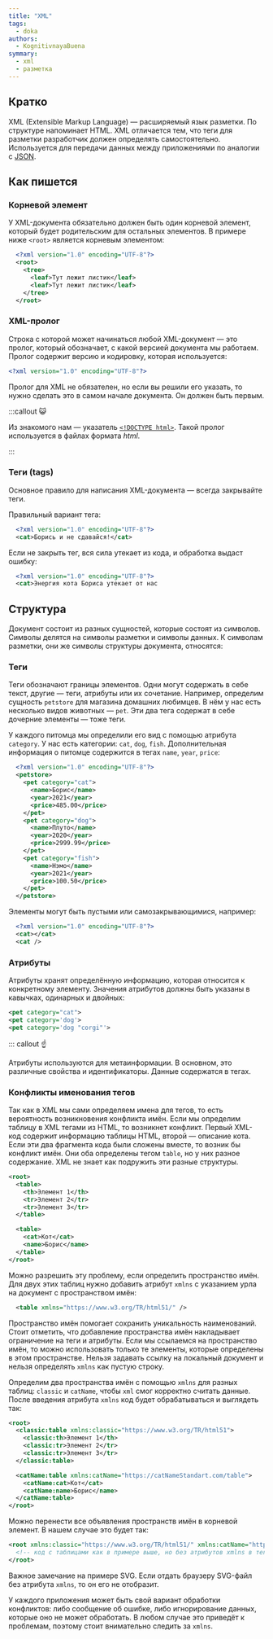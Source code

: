 ```yaml
---
title: "XML"
tags:
  - doka
authors:
  - KognitivnayaBuena
symmary:
  - xml
  - разметка
---
```


## Кратко

XML (Extensible Markup Language) — расширяемый язык разметки. По структуре напоминает HTML. XML отличается тем, что теги для разметки разработчик должен определять самостоятельно. Используется для передачи данных между приложениями по аналогии с [JSON](/js/json).

## Как пишется

### Корневой элемент

У XML-документа обязательно должен быть один корневой элемент, который будет родительским для остальных элементов. В примере ниже `<root>` является корневым элементом:

```xml
  <?xml version="1.0" encoding="UTF-8"?>
  <root>
    <tree>
      <leaf>Тут лежит листик</leaf>
      <leaf>Тут лежит листик</leaf>
    </tree>
  </root>
```

### XML-пролог

Строка с которой может начинаться любой XML-документ — это пролог, который обозначает, с какой версией документа мы работаем. Пролог содержит версию и кодировку, которая используется:

```xml
<?xml version="1.0" encoding="UTF-8"?>
```

Пролог для XML не обязателен, но если вы решили его указать, то нужно сделать это в самом начале документа. Он должен быть первым.

:::callout 😺

Из знакомого нам — указатель [`<!DOCTYPE html>`](/html/doctype). Такой пролог используется в файлах формата _html_.

:::

### Теги (tags)

Основное правило для написания XML-документа — всегда закрывайте теги.

Правильный вариант тега:

```xml
  <?xml version="1.0" encoding="UTF-8"?>
  <cat>Борись и не сдавайся!</cat>
```

Если не закрыть тег, вся сила утекает из кода, и обработка выдаст ошибку:

```xml
  <?xml version="1.0" encoding="UTF-8"?>
  <cat>Энергия кота Бориса утекает от нас
```

## Структура

Документ состоит из разных сущностей, которые состоят из символов. Символы делятся на символы разметки и символы данных. К символам разметки, они же символы структуры документа, относятся:

### Теги

Теги обозначают границы элементов. Одни могут содержать в себе текст, другие — теги, атрибуты или их сочетание. Например, определим сущность `petstore` для магазина домашних любимцев. В нём у нас есть несколько видов животных — `pet`. Эти два тега содержат в себе дочерние элементы — тоже теги.

У каждого питомца мы определили его вид с помощью атрибута `category`. У нас есть категории: `cat`, `dog`, `fish`. Дополнительная информация о питомце содержится в тегах `name`, `year`, `price`:

```xml
  <?xml version="1.0" encoding="UTF-8"?>
  <petstore>
    <pet category="cat">
      <name>Борис</name>
      <year>2021</year>
      <price>485.00</price>
    </pet>
    <pet category="dog">
      <name>Плуто</name>
      <year>2020</year>
      <price>2999.99</price>
    </pet>
    <pet category="fish">
      <name>Нэмо</name>
      <year>2021</year>
      <price>100.50</price>
    </pet>
  </petstore>
```

Элементы могут быть пустыми или самозакрывающимися, например:

```xml
  <?xml version="1.0" encoding="UTF-8"?>
  <cat></cat>
  <cat />
```

### Атрибуты

Атрибуты хранят определённую информацию, которая относится к конкретному элементу. Значения атрибутов должны быть указаны в кавычках, одинарных и двойных:

```xml
<pet category="cat">
<pet category='dog'>
<pet category='dog "corgi"'>
```

::: callout ☝️

Атрибуты используются для метаинформации. В основном, это различные свойства и идентификаторы. Данные содержатся в тегах.

### Конфликты именования тегов

Так как в XML мы сами определяем имена для тегов, то есть вероятность возникновения конфликта имён. Если мы определим таблицу в XML тегами из HTML, то возникнет конфликт. Первый XML-код содержит информацию таблицы HTML, второй — описание кота. Если эти два фрагмента кода были сложены вместе, то возник бы конфликт имён. Они оба определены тегом `table`, но у них разное содержание. XML не знает как подружить эти разные структуры.

```xml
<root>
  <table>
    <th>Элемент 1</th>
    <tr>Элемент 2</tr>
    <tr>Элемент 3</tr>
  </table>

  <table>
    <cat>Кот</cat>
    <name>Борис</name>
  </table>
</root>
```

Можно разрешить эту проблему, если определить пространство имён. Для двух этих таблиц нужно добавить атрибут `xmlns` с указанием урла на документ с пространством имён:

```xml
  <table xmlns="https://www.w3.org/TR/html51/" />
```

Пространство имён помогает сохранить уникальность наименований. Стоит отметить, что добавление пространства имён накладывает ограничение на теги и атрибуты. Если мы ссылаемся на пространство имён, то можно использовать только те элементы, которые определены в этом пространстве. Нельзя задавать ссылку на локальный документ и нельзя определять `xmlns` как пустую строку.

Определим два пространства имён с помощью `xmlns` для разных таблиц: `classic` и `catName`, чтобы `xml` смог корректно считать данные.
После введения атрибута `xmlns` код будет обрабатываться и выглядеть так:

```xml
<root>
  <classic:table xmlns:classic="https://www.w3.org/TR/html51">
    <classic:th>Элемент 1</th>
    <classic:tr>Элемент 2</tr>
    <classic:tr>Элемент 3</tr>
  </classic:table>

  <catName:table xmlns:catName="https://catNameStandart.com/table">
    <catName:cat>Кот</cat>
    <catName:name>Борис</name>
  </catName:table>
</root>
```

Можно перенести все объявления пространств имён в корневой элемент. В нашем случае это будет так:

```xml
<root xmlns:classic="https://www.w3.org/TR/html51/" xmlns:catName="https://catNameStandart.com/table">
  <!-- код с таблицами как в примере выше, но без атрибутов xmlns в тегах table -->
</root>
```

Важное замечание на примере SVG. Если отдать браузеру SVG-файл без атрибута `xmlns`, то он его не отобразит.

У каждого приложения может быть свой вариант обработки конфликтов: либо сообщение об ошибке, либо игнорирование данных, которые оно не может обработать. В любом случае это приведёт к проблемам, поэтому стоит внимательно следить за `xmlns`.
